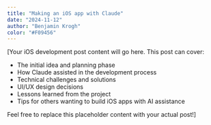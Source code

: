 ```yaml
---
title: "Making an iOS app with Claude"
date: "2024-11-12"
author: "Benjamin Krogh"
color: "#F09456"
---
```


[Your iOS development post content will go here. This post can cover:

- The initial idea and planning phase
- How Claude assisted in the development process
- Technical challenges and solutions
- UI/UX design decisions
- Lessons learned from the project
- Tips for others wanting to build iOS apps with AI assistance

Feel free to replace this placeholder content with your actual post!] 